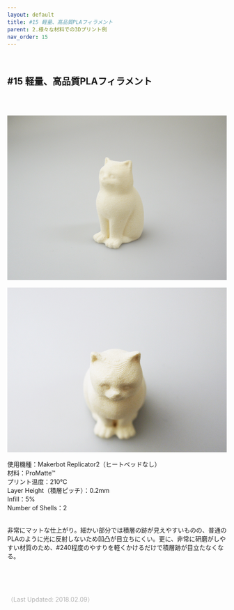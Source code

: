 ```yaml
---
layout: default
title: #15 軽量、高品質PLAフィラメント
parent: 2.様々な材料での3Dプリント例
nav_order: 15
---
```


<br>

## #15 軽量、高品質PLAフィラメント
<br><br>

<p><img src="assets/03/18.jpg"/></p>
<p><img src="assets/03/19.jpg"/></p>

使用機種：Makerbot Replicator2（ヒートベッドなし）<br>
材料：ProMatte™<br>
プリント温度：210℃<br>
Layer Height（積層ピッチ）：0.2mm<br>
Infill：5%<br>
Number of Shells：2<br>
<br>

非常にマットな仕上がり。細かい部分では積層の跡が見えやすいものの、普通のPLAのように光に反射しないため凹凸が目立ちにくい。更に、非常に研磨がしやすい材質のため、#240程度のやすりを軽くかけるだけで積層跡が目立たなくなる。

<br><br><br>

<span style="color: #B2B2B2">
（Last Updated: 2018.02.09）
</span>
